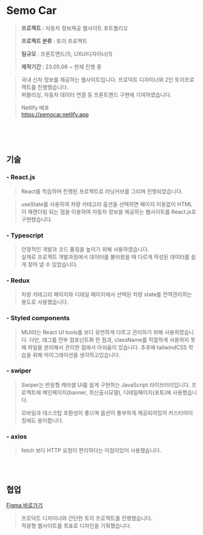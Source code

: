 # **Semo Car**

> **프로젝트** : 자동차 정보제공 웹사이트 포트폴리오
>
> **프로젝트 분류** : 토이 프로젝트
>
> **팀규모** : 프론트엔드(1), UXUI디자이너(1)
>
> **제작기간** : 23.05.08 ~ 현재 진행 중

> 국내 신차 정보를 제공하는 웹사이트입니다. 프로덕트 디자이너와 2인 토이프로젝트를 진행했습니다.  
> 퍼블리싱, 자동차 데이터 연결 등 프론트엔드 구현에 기여하였습니다.

> Netlify 배포  
> <https://semocar.netlify.app>

<br />
<br />
<br />

## **기술**

### - **React.js**

> React를 학습하며 진행된 프로젝트로 러닝커브를 그리며 진행되었습니다.

> useState를 사용하여 차량 카테고리 옵션을 선택하면 페이지 이동없이 HTML이 재랜더링 되는 점을 이용하여 자동차 정보을 제공하는 웹사이트를 React.js로 구현했습니다.

### - **Typescript**

> 안정적인 개발과 코드 품질을 높이기 위해 사용하였습니다.  
> 실제로 프로젝트 개발과정에서 데이터를 불러왔을 때 다르게 작성된 데이터를 쉽게 찾아 낼 수 있었습니다.

### - **Redux**

> 차량 카테고리 페이지와 디테일 페이지에서 선택된 차량 state를 전역관리하는 용도로 사용했습니다.

### - **Styled components**

> MUI라는 React UI tools를 보다 유연하게 다루고 관리하기 위해 사용하였습니다.
> 다만, 태그를 전부 컴포넌트화 한 점과, className를 적절하게 사용하지 못해 파일을 분리해서 관리한 점에서 아쉬움이 있습니다. 추후에 tailwindCSS 학습을 위해 마이그레이션을 생각하고있습니다.

### - **swiper**

> Swiper는 반응형 캐러셀 UI를 쉽게 구현하는 JavaScript 라이브러리입니다.
> 프로젝트에 메인페이지(banner, 최신출시모델), 디테일페이지(포토)에 사용했습니다.
>
> 모바일과 데스크탑 호환성이 좋으며 옵션이 풍부하게 제공되어있어 커스터마이징에도 용이합니다.

### - **axios**

> fetch 보다 HTTP 요청이 편리하다는 이점이있어 사용했습니다.

<br />
<br />

## **협업**

[Figma 바로가기](https://www.figma.com/file/cU9wY1NIxTCAtWET80BYvB/%EC%95%BC%EC%98%B9?type=design&mode=dev)

> 프로덕트 디자이너와 간단한 토이 프로젝트를 진행했습니다.  
> 적응형 웹사이트를 목표로 디자인을 기획했습니다.

